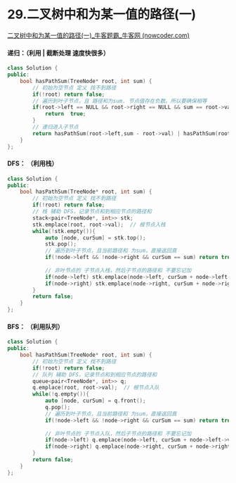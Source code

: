 # 29.二叉树中和为某一值的路径(一)

[二叉树中和为某一值的路径(一)_牛客题霸_牛客网 (nowcoder.com)](https://www.nowcoder.com/practice/508378c0823c423baa723ce448cbfd0c?tpId=295&tags=&title=&difficulty=0&judgeStatus=0&rp=0&sourceUrl=%2Fexam%2Foj%3Fpage%3D1%26tab%3D%E7%AE%97%E6%B3%95%E7%AF%87%26topicId%3D295)



#### 递归：（利用 | 截断处理  速度快很多）

```c++
class Solution {
public:
    bool hasPathSum(TreeNode* root, int sum) {
        // 初始为空节点 定义 找不到路径
        if(!root) return false;
        // 遍历到叶子节点，且 路径和为sum. 节点值存在负数。所以要确保相等
        if(root->left == NULL && root->right == NULL && sum == root->val){
            return  true;
        }
        // 递归进入子节点
        return hasPathSum(root->left,sum - root->val) | hasPathSum(root->right,sum - root->val);
    }
};
```



#### DFS：  （利用栈）

```c++
class Solution {
public:
    bool hasPathSum(TreeNode* root, int sum) {
        // 初始为空节点 定义 找不到路径
        if(!root) return false;
        // 栈 辅助 DFS，记录节点和到相应节点的路径和
        stack<pair<TreeNode*, int>> stk;
        stk.emplace(root, root->val);  // 根节点入栈
        while(!stk.empty()){
            auto [node, curSum] = stk.top();
            stk.pop();
            // 遍历到叶子节点，且当前路径和 为sum，直接返回真
            if(!node->left && !node->right && curSum == sum) return true;
            
            // 非叶节点的 子节点入栈，然后子节点的路径和 不要忘记加
            if(node->left) stk.emplace(node->left, curSum + node->left->val);
            if(node->right) stk.emplace(node->right, curSum + node->right->val);
        }
        return false;
    }
};
```



#### BFS：  （利用队列）

```c++
class Solution {
public:
    bool hasPathSum(TreeNode* root, int sum) {
        // 初始为空节点 定义 找不到路径
        if(!root) return false;
        // 队列 辅助 DFS，记录节点和到相应节点的路径和
        queue<pair<TreeNode*, int>> q;
        q.emplace(root, root->val);  // 根节点入队
        while(!q.empty()){
            auto [node, curSum] = q.front();
            q.pop();
            // 遍历到叶子节点，且当前路径和 为sum，直接返回真
            if(!node->left && !node->right && curSum == sum) return true;
            
            // 非叶节点的 子节点入队，然后子节点的路径和 不要忘记加
            if(node->left) q.emplace(node->left, curSum + node->left->val);
            if(node->right) q.emplace(node->right, curSum + node->right->val);
        }
        return false;
    }
};
```


